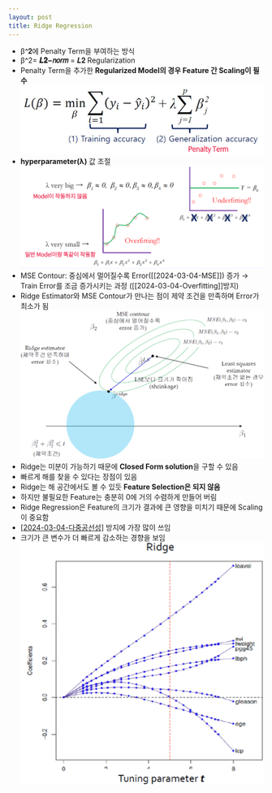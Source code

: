 ```yaml
---
layout: post
title: Ridge Regression
---
```


- β^𝟐에 Penalty Term을 부여하는 방식 
- β^2= **𝑳𝟐−𝑛𝑜𝑟𝑚** = 𝑳𝟐 Regularization
- Penalty Term을 추가한 **Regularized Model의 경우 Feature 간 Scaling이 필수**
	![image](https://github.com/code7ssage/code7ssage.github.io/blob/master/assets/attached%20file/Pasted%20image%2020240104143700.png?raw=true)
- **hyperparameter(λ)** 값 조절 
	![image](https://github.com/code7ssage/code7ssage.github.io/blob/master/assets/attached%20file/Pasted%20image%2020240104143843.png?raw=true)
- MSE Contour: 중심에서 멀어질수록 Error([[2024-03-04-MSE]]) 증가 → Train Error를 조금 증가시키는 과정 ([[2024-03-04-Overfitting]]방지) 
- Ridge Estimator와 MSE Contour가 만나는 점이 제약 조건을 만족하며 Error가 최소가 됨
	![image](https://github.com/code7ssage/code7ssage.github.io/blob/master/assets/attached%20file/Pasted%20image%2020240104144127.png?raw=true)
- Ridge는 미분이 가능하기 때문에 **Closed Form solution**을 구할 수 있음 
- 빠르게 해를 찾을 수 있다는 장점이 있음
- Ridge는 해 공간에서도 볼 수 있듯 **Feature Selection은 되지 않음** 
- 하지만 불필요한 Feature는 충분히 0에 거의 수렴하게 만들어 버림 
- Ridge Regression은 Feature의 크기가 결과에 큰 영향을 미치기 때문에 Scaling이 중요함 
- [[2024-03-04-다중공선성]](Multicollinearity) 방지에 가장 많이 쓰임
- 크기가 큰 변수가 더 빠르게 감소하는 경향을 보임
	![image](https://github.com/code7ssage/code7ssage.github.io/blob/master/assets/attached%20file/Pasted%20image%2020240104145550.png?raw=true)